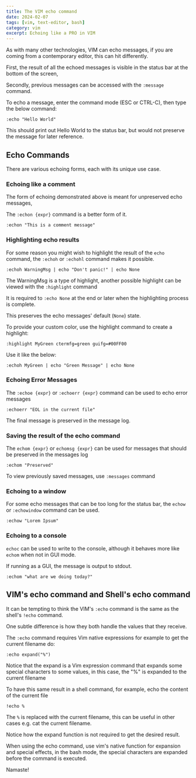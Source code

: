```yaml
---
title: The VIM echo command
date: 2024-02-07
tags: [vim, text-editor, bash]
category: vim
excerpt: Echoing like a PRO in VIM
---
```


As with many other technologies, VIM can echo messages, if you are coming from a contemporary editor, this can hit differently.

First, the result of all the echoed messages is visible in the status bar at the bottom of the screen,

Secondly, previous messages can be accessed with the `:message` command.

To echo a message, enter the command mode  (ESC or CTRL-C), then type the below command:

```vim
:echo "Hello World"
```

This should print out Hello World to the status bar, but would not preserve the message for later reference.

## Echo Commands

There are various echoing forms, each with its unique use case.

### Echoing like a comment

The form of echoing demonstrated above is meant for unpreserved echo messages,

The `:echon {expr}` command is a better form of it.

```vim
:echon "This is a comment message"
```

### Highlighting echo results

For some reason you might wish to highlight the result of the `echo` command, the `:echoh` or `:echohl` command makes it possible.

```vim
:echoh WarningMsg | echo "Don't panic!" | echo None
```

The WarningMsg is a type of highlight, another possible highlight can be viewed with the `:highlight` command

It is required to `:echo None` at the end or later when the highlighting process is complete.

This preserves the echo messages' default (`None`) state.

To provide your custom color, use the highlight command to create a highlight:

```vim
:highlight MyGreen ctermfg=green guifg=#00FF00
```

Use it like the below:
```vim
:echoh MyGreen | echo "Green Message" | echo None
```

### Echoing Error Messages

The `:echoe {expr}` or `:echoerr {expr}` command can be used to echo error messages

```vim
:echoerr "EOL in the current file"
```

The final message is preserved in the message log.

### Saving the result of the echo command

The `echom {expr}`  or `echomsg {expr}` can be used for messages that should be preserved in the messages log

```vim
:echom "Preserved"
```

To view previously saved messages, use `:messages` command

### Echoing to a window
For some echo messages that can be too long for the status bar, the `echow` or `:echowindow` command can be used.

```vim
:echow "Lorem Ipsum" 
```

### Echoing to a console
`echoc` can be used to write to the console, although it behaves more like `echom` when not in GUI mode.

If running as a GUI, the message is output to stdout.

```vim
:echom "what are we doing today?"
```

## VIM's echo command and Shell's echo command

It can be tempting to think the VIM's `:echo` command is the same as the shell's `!echo` command.

One subtle difference is how they both handle the values that they receive.

The `:echo` command requires Vim native expressions for example to get the current filename do:

```vim
:echo expand("%")
```

Notice that the expand is a Vim expression command that expands some special characters to some values, in this case, the "%" is expanded to the current filename

To have this same result in a shell command, for example, echo the content of the current file

```vim
!echo %
```
The `%` is replaced with the current filename, this can be useful in other cases e.g. cat the current filename.

Notice how the expand function is not required to get the desired result.

When using the echo command, use vim's native function for expansion and special effects, in the bash mode, the special characters are expanded before the command is executed.


Namaste!
